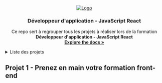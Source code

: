 <div align="center">
  <a href="https://github.com/ElMoucheh/Formation-OpenClassrooms">
    <img src="https://www.solutions-ressources-humaines.com/logo/51c0ba3cbf5680eoc_purple_.png" alt="Logo">
  </a>

  <h3 align="center">Développeur d'application - JavaScript React</h3>

  <p align="center">
    Ce repo sert à regrouper tous les projets à réaliser lors de la formation <strong>Développeur d'application - JavaScript React</strong>
    <br />
    <a href="https://github.com/ElMoucheh/Formation-OpenClassrooms"><strong>Explore the docs »</strong></a>
    <br />
  </p>
</div>

<details>
  <summary>Liste des projets</summary>
  <ol>
    <li><a href="#projet-1">Prenez en main votre formation front-end</a></li>
    <li><a href="#projet-2">Transformez une maquette en site web avec HTML & CSS</a></li>
    <li><a href="#projet-3">Dynamisez une page web avec des animations CSS</a></li>
    <li><a href="#projet-4">Créez une landing page avec Javascript</a></li>
    <li><a href="#projet-5">Testez vos compétences : les langages du Web</a></li>
    <li><a href="#projet-6">Créez un site accessible pour une plateforme de photographes</a></li>
    <li><a href="#projet-7">Développez un algorithme de recherche en JavaScript</a></li>
    <li><a href="#projet-8">Testez vos compétences : les algorithmes en JavaScript</a></li>
    <li><a href="#projet-9">Débuggez et testez un SaaS RH</a></li>
    <li><a href="#projet-10">Définissez les besoins pour une app de soutien scolaire</a></li>
    <li><a href="#projet-11">Développez une application Web avec React et React Router</a></li>
    <li><a href="#projet-12">Développez un tableau de bord d'analytics avec React</a></li>
    <li><a href="#projet-13">Utilisez une API pour un compte utilisateur bancaire avec React</a></li>
    <li><a href="#projet-14">Faites passer une librairie jQuery vers React</a></li>
  </ol>
</details>

## Projet 1 - Prenez en main votre formation front-end




